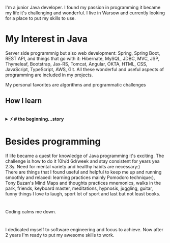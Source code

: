 I'm a junior Java developer. I found my passion in programming it became my life it's challenging and wonderful. I live in Warsow and currently looking for a place to put my skills to use.



# My Interest in Java

Server side programmnig but also web development: Spring, Spring Boot, REST API, and things that go with it: Hibernate, MySQL, JDBC, MVC, JSP, Thymeleaf, Bootstrap, Jax-RS, Tomcat, Angular, OKTA, HTML, CSS, JavaScript, TypeScript, AWS, Git. All these wonderful and useful aspects of programming are included in my projects.

My personal favorites are algorithms and programmatic challenges


<h2 align="left" id="macropower-tech">How I learn</h2>

<br>
<details>	
  <summary><b>⚡ # the beginning...story</b></summary> 
  <br />
The beginning
  <br>
I was a sales guy for years and wanted to get into a software company, so I learn a little about programming. After a while, I found out that this stuff is  engaging, solving the exercises were strangly rewarding propoptionaly to difficulty. The library was mine learning ground, where I found friends who learn diferent things, one was studying JavaScript other UML. Discussions about programming and mental process of learing was thrilling. I got sucked into learning curiosity, was winning I wanted more and more.
  <br>
  
The first steps I took was with Coursera courses: learning how to learn, [computer science fundamentals & Java basics,](https://coursera.org/share/58d86a3f9fdfe25e90012072d2cb758b),then [more advanced Java](https://user-images.githubusercontent.com/57790974/131525387-5df6ca4d-8db5-44ea-91b6-2d042a48689d.jpg), and finally [Data Structures and Algorithms](https://user-images.githubusercontent.com/57790974/131529228-db168e4a-a67a-4ae8-a625-62750bbac3e9.jpg) in previous courses material was hard but in a noobie friendly way, here stuff beggins to be hard just like it should to be, peers has only 10% success rate for passing. Math was an issue the precalculus level needed at least. I asked a friend mathematician who was learning childrens in library;
  <br>
  -What is discreet mathematics?
  <br>
  -The dark and twisted math with a letter e in it (he awser with a puzzling look).
  <br>
  -Yea this is what I'm looking for
  <br>
  -This material was far back in accademy and I would have to study it again.
  <br> 
  -What now then...
  <br>
  -But I can tell You a secret there is a place where You can learn math for good if you want
  <br>
  -yes yes go on
  <br>
  -The Khan Academy
  <br>
  To the math grinding then, dusted for decade since engineering classes:) [252 videos and 100 h](https://user-images.githubusercontent.com/57790974/131519469-3cce47db-6075-4af3-b88c-dcbe807b988e.jpg) of test later [precalculus done](https://user-images.githubusercontent.com/57790974/131519490-041a41de-fed6-4d8f-a708-46755d713228.jpg). I had so much fun then math is just a woder so smooth and easy. YEA! I went thro the fire of Algorith class. Coursera set me up for a 1 year gave me greate programming skills and some general computer science knowlege to understand what to do next. Yes I had to figure the rest on my own. First was [Database Design](https://www.youtube.com/watch?v=ztHopE5Wnpc&list=RDCMUC8butISFwT-Wl7EV0hUK0BQ&index=2) Cayleb Curry is a great guy, [MySQL FreeCodeCamp Course](https://www.youtube.com/watch?v=HXV3zeQKqGY&t=16s) I realize that there is everything I gonna need, next is going to be the greatest stuff so far THE SPRING FRAMEWORK!!! lol the web development. From Chad Derby Love2Code [Spring & Hibernate](https://www.udemy.com/certificate/UC-793e2670-66b7-4fbf-beae-75fd2fb6cb07/), [Full Stack Angular Spring Boot](https://www.udemy.com/certificate/UC-73d4c3de-3f9e-4518-8ada-7850412a79dd/), [JSP Servlets JDBC](https://www.udemy.com/certificate/UC-bb22db36-8fd5-4105-8d89-0100a4878dac/), [Deploy Java Spring to AWS](https://www.udemy.com/certificate/UC-6d7b8480-fa39-41f4-8976-f86c0399edd5/) 
 
</details>


# Besides programming

If life became a quest for knowledge of Java programming it's exciting. The challenge is how to do it 10h/d 6d/week and stay consistent for years yea 2.3y. Need for mental variety and healthy habits are necessary:)  
 There are things that I found useful and helpful to keep me up and running smoothly and relaxed: learning practices mainly Pomodoro technique:), Tony Buzan's Mind Maps and thoughts practices mnemonics, walks in the park, friends, keyboard master, meditations, hypnosis, juggling, guitar, funny things I love to laugh, sport lot of sport and last but not least books.
 
#
Coding calms me down.
 
#

I dedicated myself to software engineering and focus to achieve. Now after 2 years I'm ready to put my awesome skills to work. 



<!---
KacperGierycz/KacperGierycz is a ✨ special ✨ repository because its `README.md` (this file) appears on your GitHub profile.
You can click the Preview link to take a look at your changes.
--->
